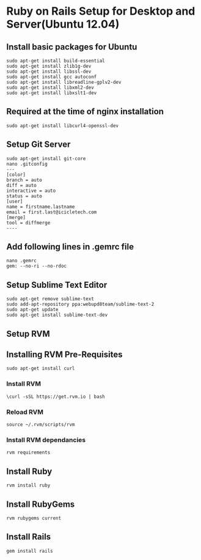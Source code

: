 # Ruby on Rails Setup for Desktop and Server(Ubuntu 12.04)

## Install basic packages for Ubuntu

```
sudo apt-get install build-essential
sudo apt-get install zlib1g-dev
sudo apt-get install libssl-dev
sudo apt-get install gcc autoconf
sudo apt-get install libreadline-gplv2-dev
sudo apt-get install libxml2-dev
sudo apt-get install libxslt1-dev
```
## Required at the time of nginx installation
```
sudo apt-get install libcurl4-openssl-dev
```

## Setup Git Server
```
sudo apt-get install git-core
nano .gitconfig
---
[color]
branch = auto
diff = auto
interactive = auto
status = auto
[user]
name = firstname.lastname
email = first.last@icicletech.com
[merge]
tool = diffmerge
----
```

## Add following lines in .gemrc file
```
nano .gemrc
gem: --no-ri --no-rdoc
```

## Setup Sublime Text Editor
```
sudo apt-get remove sublime-text
sudo add-apt-repository ppa:webupd8team/sublime-text-2
sudo apt-get update
sudo apt-get install sublime-text-dev
```

## Setup RVM

## Installing RVM Pre-Requisites
```
sudo apt-get install curl
```
### Install RVM
```
\curl -sSL https://get.rvm.io | bash
```
### Reload RVM
```
source ~/.rvm/scripts/rvm
```
### Install RVM dependancies
```
rvm requirements
```
## Install Ruby
```
rvm install ruby
```
## Install RubyGems
```
rvm rubygems current
```
## Install Rails
```
gem install rails
```
